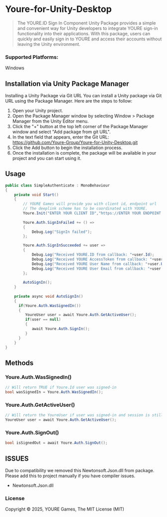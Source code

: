 # Youre-for-Unity-Desktop

> The YOURE.ID Sign In Component Unity Package provides a simple and convenient way for Unity developers to integrate YOURE sign-in functionality into their applications. With this package, users can quickly and easily sign in to YOURE and access their accounts without leaving the Unity environment.

### Supported Platforms: 
Windows

## Installation via Unity Package Manager

Installing a Unity Package via Git URL
You can install a Unity package via Git URL using the Package Manager. Here are the steps to follow:
1. Open your Unity project.
2. Open the Package Manager window by selecting Window > Package Manager from the Unity Editor menu.
3. Click the "+" button at the top left corner of the Package Manager window and select "Add package from git URL".
4. In the text field that appears, enter the Git URL: https://github.com/Youre-Group/Youre-for-Unity-Desktop.git
5. Click the Add button to begin the installation process.
6. Once the installation is complete, the package will be available in your project and you can start using it.

## Usage

```c#
public class SimpleAuthenticate : MonoBehaviour
{
    private void Start()
    {
        // YOURE Games will provide you with client id, endpoint url
        // The deeplink scheme has to be coordinated with YOURE.
        Youre.Init("ENTER YOUR CLIENT ID","https://ENTER YOUR ENDPOINT URL","ENTER_YOUR_DEEPLINK_SCHEME");
    
        Youre.Auth.SignInFailed += () =>
        {
            Debug.Log("SignIn failed");
        };

        Youre.Auth.SignInSucceeded += user =>
        {
            Debug.Log("Received YOURE.ID from callback: "+user.Id);
            Debug.Log("Received YOURE AccessToken from callback: "+user.AccessToken);
            Debug.Log("Received YOURE User Name from callback: "+user.UserName);
            Debug.Log("Received YOURE User Email from callback: "+user.Email);
        };
        
        AutoSignIn();
    }
    
    private async void AutoSignIn()
    {
      if(Youre.Auth.WasSignedIn())
      {
         YoureUser user = await Youre.Auth.GetActiveUser();
         if(user == null)
         {
            await Youre.Auth.SignIn();
         }
      }
    }
}
```

## Methods

### Youre.Auth.WasSignedIn()
```c#
// Will return TRUE if Youre.Id user was signed-in
bool wasSignedIn = Youre.Auth.WasSignedIn();
```


### Youre.Auth.GetActiveUser()
```c#
// Will return the YoureUser if user was signed-in and session is still valid
YoureUser user = await Youre.Auth.GetActiveUser();
```

### Youre.Auth.SignOut() 
```c#
bool isSignedOut = await Youre.Auth.SignOut();
```

## ISSUES
Due to compatibility we removed this Newtonsoft.Json.dll from package. Please add this to project manually if you have compiler issues.
- Newtonsoft.Json.dll

### License

Copyright © 2025, YOURE Games, The MIT License (MIT)
